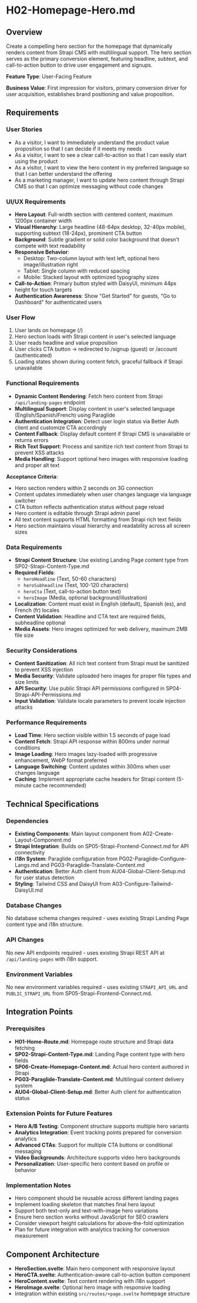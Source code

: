 # H02-Homepage-Hero.md

## Overview
Create a compelling hero section for the homepage that dynamically renders content from Strapi CMS with multilingual support. The hero section serves as the primary conversion element, featuring headline, subtext, and call-to-action button to drive user engagement and signups.

**Feature Type**: User-Facing Feature

**Business Value**: First impression for visitors, primary conversion driver for user acquisition, establishes brand positioning and value proposition.

## Requirements

### User Stories
- As a visitor, I want to immediately understand the product value proposition so that I can decide if it meets my needs
- As a visitor, I want to see a clear call-to-action so that I can easily start using the product
- As a visitor, I want to view the hero content in my preferred language so that I can better understand the offering
- As a marketing manager, I want to update hero content through Strapi CMS so that I can optimize messaging without code changes

### UI/UX Requirements
- **Hero Layout**: Full-width section with centered content, maximum 1200px container width
- **Visual Hierarchy**: Large headline (48-64px desktop, 32-40px mobile), supporting subtext (18-24px), prominent CTA button
- **Background**: Subtle gradient or solid color background that doesn't compete with text readability
- **Responsive Behavior**: 
  - Desktop: Two-column layout with text left, optional hero image/illustration right
  - Tablet: Single column with reduced spacing
  - Mobile: Stacked layout with optimized typography sizes
- **Call-to-Action**: Primary button styled with DaisyUI, minimum 44px height for touch targets
- **Authentication Awareness**: Show "Get Started" for guests, "Go to Dashboard" for authenticated users

### User Flow
1. User lands on homepage (/) 
2. Hero section loads with Strapi content in user's selected language
3. User reads headline and value proposition
4. User clicks CTA button → redirected to /signup (guest) or /account (authenticated)
5. Loading states shown during content fetch, graceful fallback if Strapi unavailable

### Functional Requirements
- **Dynamic Content Rendering**: Fetch hero content from Strapi `/api/landing-pages` endpoint
- **Multilingual Support**: Display content in user's selected language (English/Spanish/French) using Paraglide
- **Authentication Integration**: Detect user login status via Better Auth client and customize CTA accordingly
- **Content Fallback**: Display default content if Strapi CMS is unavailable or returns errors
- **Rich Text Support**: Process and sanitize rich text content from Strapi to prevent XSS attacks
- **Media Handling**: Support optional hero images with responsive loading and proper alt text

**Acceptance Criteria**:
- Hero section renders within 2 seconds on 3G connection
- Content updates immediately when user changes language via language switcher
- CTA button reflects authentication status without page reload
- Hero content is editable through Strapi admin panel
- All text content supports HTML formatting from Strapi rich text fields
- Hero section maintains visual hierarchy and readability across all screen sizes

### Data Requirements
- **Strapi Content Structure**: Use existing Landing Page content type from SP02-Strapi-Content-Type.md
- **Required Fields**: 
  - `heroHeadline` (Text, 50-60 characters)
  - `heroSubheadline` (Text, 100-120 characters) 
  - `heroCta` (Text, call-to-action button text)
  - `heroImage` (Media, optional background/illustration)
- **Localization**: Content must exist in English (default), Spanish (es), and French (fr) locales
- **Content Validation**: Headline and CTA text are required fields, subheadline optional
- **Media Assets**: Hero images optimized for web delivery, maximum 2MB file size

### Security Considerations
- **Content Sanitization**: All rich text content from Strapi must be sanitized to prevent XSS injection
- **Media Security**: Validate uploaded hero images for proper file types and size limits
- **API Security**: Use public Strapi API permissions configured in SP04-Strapi-API-Permissions.md
- **Input Validation**: Validate locale parameters to prevent locale injection attacks

### Performance Requirements
- **Load Time**: Hero section visible within 1.5 seconds of page load
- **Content Fetch**: Strapi API response within 800ms under normal conditions
- **Image Loading**: Hero images lazy-loaded with progressive enhancement, WebP format preferred
- **Language Switching**: Content updates within 300ms when user changes language
- **Caching**: Implement appropriate cache headers for Strapi content (5-minute cache recommended)

## Technical Specifications

### Dependencies
- **Existing Components**: Main layout component from A02-Create-Layout-Component.md
- **Strapi Integration**: Builds on SP05-Strapi-Frontend-Connect.md for API connectivity
- **i18n System**: Paraglide configuration from PG02-Paraglide-Configure-Langs.md and PG03-Paraglide-Translate-Content.md
- **Authentication**: Better Auth client from AU04-Global-Client-Setup.md for user status detection
- **Styling**: Tailwind CSS and DaisyUI from A03-Configure-Tailwind-DaisyUI.md

### Database Changes
No database schema changes required - uses existing Strapi Landing Page content type and i18n structure.

### API Changes
No new API endpoints required - uses existing Strapi REST API at `/api/landing-pages` with i18n support.

### Environment Variables
No new environment variables required - uses existing `STRAPI_API_URL` and `PUBLIC_STRAPI_URL` from SP05-Strapi-Frontend-Connect.md.

## Integration Points

### Prerequisites
- **H01-Home-Route.md**: Homepage route structure and Strapi data fetching
- **SP02-Strapi-Content-Type.md**: Landing Page content type with hero fields
- **SP06-Create-Homepage-Content.md**: Actual hero content authored in Strapi
- **PG03-Paraglide-Translate-Content.md**: Multilingual content delivery system
- **AU04-Global-Client-Setup.md**: Better Auth client for authentication status

### Extension Points for Future Features
- **Hero A/B Testing**: Component structure supports multiple hero variants
- **Analytics Integration**: Event tracking points prepared for conversion analytics  
- **Advanced CTAs**: Support for multiple CTA buttons or conditional messaging
- **Video Backgrounds**: Architecture supports video hero backgrounds
- **Personalization**: User-specific hero content based on profile or behavior

### Implementation Notes
- Hero component should be reusable across different landing pages
- Implement loading skeleton that matches final hero layout
- Support both text-only and text-with-image hero variations
- Ensure hero section works without JavaScript for SEO crawlers
- Consider viewport height calculations for above-the-fold optimization
- Plan for future integration with analytics tracking for conversion measurement

## Component Architecture
- **HeroSection.svelte**: Main hero component with responsive layout
- **HeroCTA.svelte**: Authentication-aware call-to-action button component  
- **HeroContent.svelte**: Text content rendering with i18n support
- **HeroImage.svelte**: Optional hero image with responsive loading
- Integration within existing `src/routes/+page.svelte` homepage structure